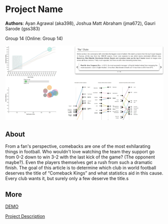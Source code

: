 # Project Name
**Authors**: Ayan Agrawal (aka398), Joshua Matt Abraham (jma672), Gauri Sarode (gss383)

Group 14 (Online: Group 14) 

![Screenhot](screenshot.jpg)


## About
From a fan's perspective, comebacks are one of the most exhilarating things in football. Who wouldn't love watching the team they support go from 0-2 down to win 3-2 with the last kick of the game? (The opponent maybe?). Even the players themselves get a rush from such a dramatic finish. The goal of this article is to determine which club in world football deserves the title of “Comeback Kings” and what statistics aid in this cause. Every club wants it, but surely only a few deserve the title.s

## More
[DEMO](https://nyu-vis-fall2018.github.io/storytelling-group-14/)

[Project Description](project.pdf)
